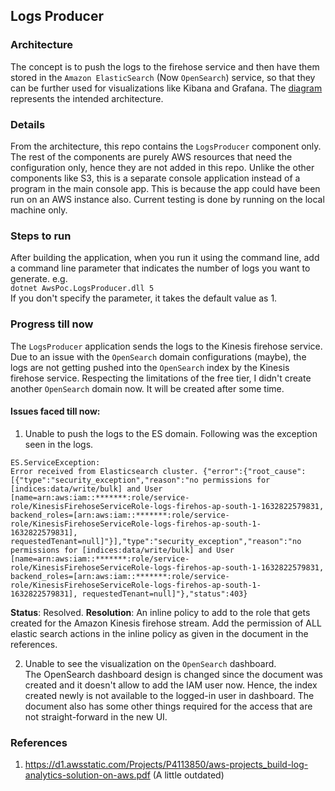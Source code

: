 ## Logs Producer

### Architecture
The concept is to push the logs to the firehose service and then have them stored in the `Amazon ElasticSearch` (Now `OpenSearch`) service, so that they can be further used for visualizations like Kibana and Grafana. The [diagram](resources/LogsProducer-Architecture.pdf) represents the intended architecture.

### Details
From the architecture, this repo contains the `LogsProducer` component only. The rest of the components are purely AWS resources that need the configuration only, hence they are not added in this repo. Unlike the other components like S3, this is a separate console application instead of a program in the main console app. This is because the app could have been run on an AWS instance also. Current testing is done by running on the local machine only.

### Steps to run
After building the application, when you run it using the command line, add a command line parameter that indicates the number of logs you want to generate. e.g.   
`dotnet AwsPoc.LogsProducer.dll 5`  
If you don't specify the parameter, it takes the default value as 1.

### Progress till now
The `LogsProducer` application sends the logs to the Kinesis firehose service. Due to an issue with the `OpenSearch` domain configurations (maybe), the logs are not getting pushed into the `OpenSearch` index by the Kinesis firehose service. Respecting the limitations of the free tier, I didn't create another `OpenSearch` domain now. It will be created after some time.  
#### Issues faced till now:
1. Unable to push the logs to the ES domain. Following was the exception seen in the logs.
```
ES.ServiceException:
Error received from Elasticsearch cluster. {"error":{"root_cause":[{"type":"security_exception","reason":"no permissions for [indices:data/write/bulk] and User [name=arn:aws:iam::*******:role/service-role/KinesisFirehoseServiceRole-logs-firehos-ap-south-1-1632822579831, backend_roles=[arn:aws:iam::*******:role/service-role/KinesisFirehoseServiceRole-logs-firehos-ap-south-1-1632822579831], requestedTenant=null]"}],"type":"security_exception","reason":"no permissions for [indices:data/write/bulk] and User [name=arn:aws:iam::*******:role/service-role/KinesisFirehoseServiceRole-logs-firehos-ap-south-1-1632822579831, backend_roles=[arn:aws:iam::*******:role/service-role/KinesisFirehoseServiceRole-logs-firehos-ap-south-1-1632822579831], requestedTenant=null]"},"status":403}
```
**Status**: Resolved.
**Resolution**: An inline policy to add to the role that gets created for the Amazon Kinesis firehose stream. Add the permission of ALL elastic search actions in the inline policy as given in the document in the references.

2. Unable to see the visualization on the `OpenSearch` dashboard.  
The OpenSearch dashboard design is changed since the document was created and it doesn't allow to add the IAM user now. Hence, the index created newly is not available to the logged-in user in dashboard. The document also has some other things required for the access that are not straight-forward in the new UI.


### References
1. https://d1.awsstatic.com/Projects/P4113850/aws-projects_build-log-analytics-solution-on-aws.pdf (A little outdated)
